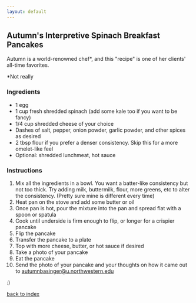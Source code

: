 ```yaml
---
layout: default
---
```


<!---
This is a comment. Note the triple dash to start, but double to end
-->

## Autumn's Interpretive Spinach Breakfast Pancakes
<!---
Put your name or github username somewhere
-->
Autumn is a world-renowned chef*, and this "recipe" is one of her clients' all-time favorites.

*Not really

### Ingredients
- 1 egg
- 1 cup fresh shredded spinach (add some kale too if you want to be fancy)
- 1/4 cup shredded cheese of your choice
- Dashes of salt, pepper, onion powder, garlic powder, and other spices as desired
- 2 tbsp flour if you prefer a denser consistency. Skip this for a more omelet-like feel
- Optional: shredded lunchmeat, hot sauce

### Instructions
1. Mix all the ingredients in a bowl. You want a batter-like consistency but not too thick. Try adding milk, buttermilk, flour, more greens, etc to alter the consistency. (Pretty sure mine is different every time)
2. Heat pan on the stove and add some butter or oil
3. Once pan is hot, pour the mixture into the pan and spread flat with a spoon or spatula
4. Cook until underside is firm enough to flip, or longer for a crispier pancake
5. Flip the pancake
6. Transfer the pancake to a plate
7. Top with more cheese, butter, or hot sauce if desired
8. Take a photo of your pancake
9. Eat the pancake
10. Send the photo of your pancake and your thoughts on how it came out to autumnbasinger@u.northwestern.edu

:)

<!--
Keep this link to return to the index
-->
[back to index](../)
